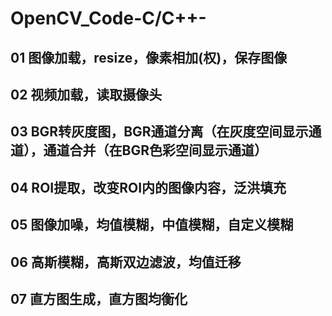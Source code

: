 # OpenCV_Code-C/C++-
## 01 图像加载，resize，像素相加(权)，保存图像
## 02 视频加载，读取摄像头
## 03 BGR转灰度图，BGR通道分离（在灰度空间显示通道），通道合并（在BGR色彩空间显示通道）
## 04 ROI提取，改变ROI内的图像内容，泛洪填充 
## 05 图像加噪，均值模糊，中值模糊，自定义模糊  
## 06 高斯模糊，高斯双边滤波，均值迁移   
## 07 直方图生成，直方图均衡化    
